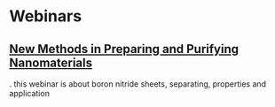 # Webinars

## [New Methods in Preparing and Purifying Nanomaterials](./New-Methods-in-Preparing-and-Purifying-Nanomaterials.md)  
. this webinar is about boron nitride sheets, separating, properties and application
